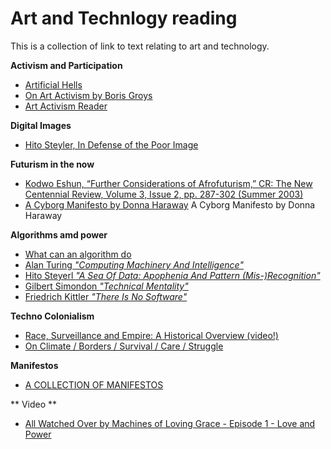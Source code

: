 # Art and Technlogy reading

This is a collection of link to text relating to art and technology.

**Activism and Participation**
- [Artificial Hells](https://selforganizedseminar.files.wordpress.com/2011/08/bishop-claire-artificial-hells-participatory-art-and-politics-spectatorship.pdf)
- [On Art Activism by Boris Groys](http://www.e-flux.com/journal/56/60343/on-art-activism/)
- [Art Activism Reader](https://www.dropbox.com/s/519zt6f8uibx3az/art-activism-reader.pdf?dl=0)


**Digital Images** 
- [Hito Steyler, In Defense of the Poor Image](http://www.e-flux.com/journal/10/61362/in-defense-of-the-poor-image/)


**Futurism in the now** 
- [Kodwo Eshun, “Further Considerations of Afrofuturism,” CR: The New Centennial Review, Volume 3, Issue 2, pp. 287-302 (Summer 2003)](https://growingrootsnyc.files.wordpress.com/2012/05/eshun-further-considerations-on-afrofuturism2.pdf)
- [A Cyborg Manifesto by Donna Haraway](http://faculty.georgetown.edu/irvinem/theory/Haraway-CyborgManifesto-1.pdf)
A Cyborg Manifesto by Donna Haraway

**Algorithms amd power** 
- [What can an algorithm do](http://dismagazine.com/discussion/72975/josh-scannell-what-can-an-algorithm-do/)
- [Alan Turing _"Computing Machinery And Intelligence"_](http://www.loebner.net/Prizef/TuringArticle.html)
- [Hito Steyerl _"A Sea Of Data: Apophenia And Pattern (Mis-)Recognition"_](https://github.com/publicityreform/findbyimage/blob/master/readings/steyerl.pdf)
- [Gilbert Simondon _"Technical Mentality"_](https://github.com/publicityreform/findbyimage/blob/master/readings/simondon.pdf)
- [Friedrich Kittler _"There Is No Software"_](https://github.com/publicityreform/findbyimage/blob/master/readings/kittler.pdf)

**Techno Colonialism**
- [Race, Surveillance and Empire: A Historical Overview (video!)](https://www.youtube.com/watch?v=0CrsqII6las)
- [On Climate / Borders / Survival / Care / Struggle](http://www.basepublication.org/?p=474)

**Manifestos**
- [A COLLECTION OF MANIFESTOS](https://github.com/greyscalepress/manifestos/tree/master/content/manifestos)




** Video **
- [All Watched Over by Machines of Loving Grace - Episode 1 - Love and Power](https://vimeo.com/groups/96331/videos/80799353)

